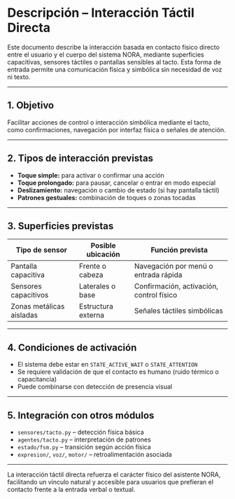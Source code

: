 # Descripción – Interacción Táctil Directa

Este documento describe la interacción basada en contacto físico directo entre el usuario y el cuerpo del sistema NORA, mediante superficies capacitivas, sensores táctiles o pantallas sensibles al tacto. Esta forma de entrada permite una comunicación física y simbólica sin necesidad de voz ni texto.

---

## 1. Objetivo

Facilitar acciones de control o interacción simbólica mediante el tacto, como confirmaciones, navegación por interfaz física o señales de atención.

---

## 2. Tipos de interacción previstas

* **Toque simple:** para activar o confirmar una acción
* **Toque prolongado:** para pausar, cancelar o entrar en modo especial
* **Deslizamiento:** navegación o cambio de estado (si hay pantalla táctil)
* **Patrones gestuales:** combinación de toques o zonas tocadas

---

## 3. Superficies previstas

| Tipo de sensor           | Posible ubicación  | Función prevista                         |
| ------------------------ | ------------------ | ---------------------------------------- |
| Pantalla capacitiva      | Frente o cabeza    | Navegación por menú o entrada rápida     |
| Sensores capacitivos     | Laterales o base   | Confirmación, activación, control físico |
| Zonas metálicas aisladas | Estructura externa | Señales táctiles simbólicas              |

---

## 4. Condiciones de activación

* El sistema debe estar en `STATE_ACTIVE_WAIT` o `STATE_ATTENTION`
* Se requiere validación de que el contacto es humano (ruido térmico o capacitancia)
* Puede combinarse con detección de presencia visual

---

## 5. Integración con otros módulos

* `sensores/tacto.py` – detección física básica
* `agentes/tacto.py` – interpretación de patrones
* `estado/fsm.py` – transición según acción física
* `expresion/`, `voz/`, `motor/` – retroalimentación asociada

---

La interacción táctil directa refuerza el carácter físico del asistente NORA, facilitando un vínculo natural y accesible para usuarios que prefieran el contacto frente a la entrada verbal o textual.
